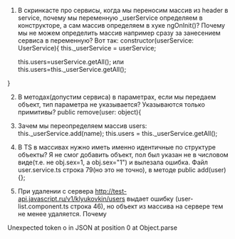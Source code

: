 1) В скринкасте про сервисы, когда мы переносим массив из header в service, почему мы переменную
  _userService определяем в конструкторе, а сам массив определяем в хуке ngOnInit()? Почему мы не
  можем определить массив например сразу за занесением сервиса в переменную? Вот так:
  constructor(userService: UserService){
    this._userService = userService;

    this.users=userService.getAll();
    или
    this.users=this._userService.getAll();

  }

2) В методах(допустим сервиса) в параметрах, если мы передаем объект, тип параметра
не указывается? Указываются только примитивы?
public remove(user: object){

3) Зачем мы переопределяем массив users:
   this._userService.add(name);
   this.users = this._userService.getAll();

4) В TS в массивах нужно иметь именно идентичные по структуре объекты? Я не смог добавить объект,
пол был указан не в числовом виде(т.е. не obj.sex=1, а obj.sex="1") и вылезала ошибка. Файл
user.service.ts строка 79(но это не точно), в методе public add(user){};


5) При удалении с сервера http://test-api.javascript.ru/v1/klyukovkin/users выдает ошибку
(user-list.component.ts строка 46),
но объект из массива на сервере тем не менее удаляется. Почему

Unexpected token o in JSON at position 0 at Object.parse